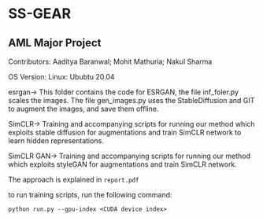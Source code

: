 # SS-GEAR

## AML Major Project
Contributors: Aaditya Baranwal; Mohit Mathuria; Nakul Sharma

OS Version: Linux: Ububtu 20.04

esrgan-> This folder contains the code for ESRGAN, the file inf_foler.py scales the images. The file gen_images.py uses the StableDiffusion and GIT to augment the images, and save them offline.

SimCLR-> Training and accompanying scripts for running our method which exploits stable diffusion for augmentations and train SimCLR network to learn hidden representations.

SimCLR GAN-> Training and accompanying scripts for running our method which exploits styleGAN for augmentations and train SimCLR network.

The approach is explained in `report.pdf`

to run training scripts, run the following command:
```
python run.py --gpu-index <CUDA device index>
```

